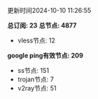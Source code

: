 更新时间2024-10-10 11:26:55

**总订阅: 23**
**总节点: 4877**
- vless节点: 12

**google ping有效节点: 209**
- ss节点: 151
- trojan节点: 7
- v2ray节点: 51
